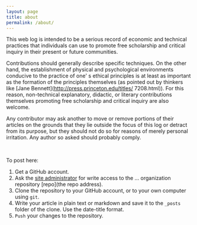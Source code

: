 ```yaml
---
layout: page
title: about
permalink: /about/
---
```


This web log is intended to be a serious record of economic and technical practices that individuals can use to promote free scholarship and critical inquiry in their present
 or future communities.

Contributions should generally describe specific techniques. On the other hand, the establishment of physical and psychological environments conducive to the practice of one'
s ethical principles is at least as important as the formation of the principles themselves (as pointed out by thinkers like [Jane Bennett](http://press.princeton.edu/titles/
7208.html)). For this reason, non-technical explanatory, didactic, or literary contributions themselves promoting free scholarship and critical inquiry are also welcome.

Any contributor may ask another to move or remove portions of their articles on the grounds that they lie outside the focus of this log or detract from its purpose, but they 
should not do so for reasons of merely personal irritation. Any author so asked should probably comply.

&nbsp;

To post here:

 1. Get a GitHub account.
 2. Ask the [site administrator](...@...) for write access to the ... organization repository [repo](the repo address).
 3. Clone the repository to your GitHub account, or to your own computer using `git`.
 4. Write your article in plain text or markdown and save it to the `_posts` folder of the clone. Use the date-title format.
 5. `Push` your changes to the repository.